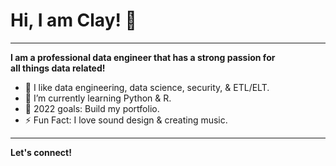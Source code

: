 **<h1>Hi, I am Clay! <span class="wave">👋</span></h1>**

______________

**I am a professional data engineer that has a strong passion for <br>
all things data related!**

- :test_tube: I like data engineering, data science, security, & ETL/ELT.
- 🌱 I’m currently learning Python & R.
- 📗 2022 goals: Build my portfolio.
- ⚡ Fun Fact: I love sound design & creating music.

_______________

**Let's connect!**

<!---
claydoers/claydoers is a ✨ special ✨ repository because its `README.md` (this file) appears on your GitHub profile.
You can click the Preview link to take a look at your changes.
--->
